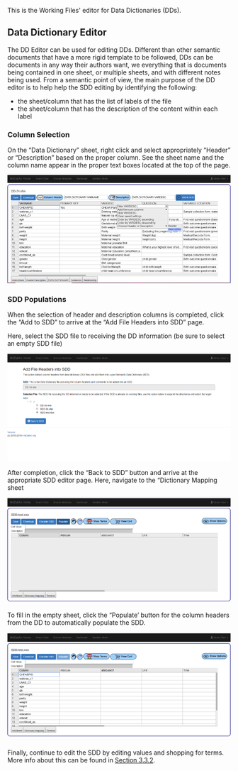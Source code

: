This is the Working Files' editor for Data Dictionaries (DDs). 

## Data Dictionary Editor

The DD Editor can be used for editing DDs. Different than other semantic documents that have a more rigid template to be followed, DDs can be documents in any way their authors want, we everything that is documents being contained in one sheet, or multiple sheets, and with different notes being used. From a semantic point of view, the main purpose of the DD editor is to help help the SDD editing by identifying the following: 

* the sheet/column that has the list of labels of the file
* the sheet/column that has the description of the content within each label

### Column Selection

On the “Data Dictionary” sheet, right click and select appropriately “Header” or “Description” based on the proper column.
See the sheet name and the column name appear in the proper text boxes located at the top of the page.

![](https://raw.githubusercontent.com/paulopinheiro1234/hadatac-screenshots/master/Sec3/DDEditor01.png)   

### SDD Populations

When the selection of header and description columns is completed, click the “Add to SDD” to arrive at the “Add File Headers into SDD” page.

Here, select the SDD file to receiving the DD information (be sure to select an empty SDD file)

![](https://raw.githubusercontent.com/paulopinheiro1234/hadatac-screenshots/master/Sec3/DDEditor02.png)    

After completion, click the “Back to SDD” button and arrive at the appropriate SDD editor page.
Here, navigate to the “Dictionary Mapping sheet 

![](https://raw.githubusercontent.com/paulopinheiro1234/hadatac-screenshots/master/Sec3/DDEditor03.png)    

To fill in the empty sheet, click the “Populate’ button for the column headers from the DD to automatically populate the SDD.

![](https://raw.githubusercontent.com/paulopinheiro1234/hadatac-screenshots/master/Sec3/DDEditor04.png)   

Finally, continue to edit the SDD by editing values and shopping for terms. More info about this can be found in [Section 3.3.2](https://github.com/paulopinheiro1234/hadatac/wiki/3.3.2.-SDD-Editor).
